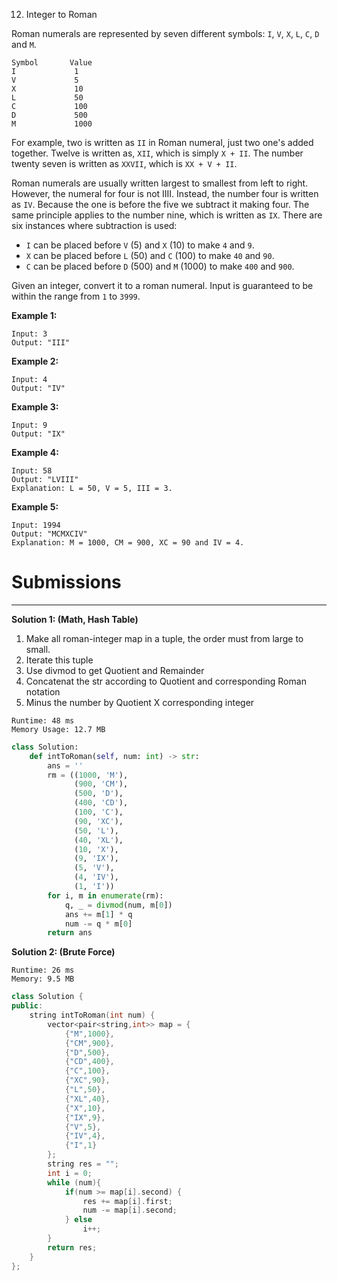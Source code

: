12. Integer to Roman

Roman numerals are represented by seven different symbols: `I`, `V`, `X`, `L`, `C`, `D` and `M`.
```
Symbol       Value
I             1
V             5
X             10
L             50
C             100
D             500
M             1000
```
For example, two is written as `II` in Roman numeral, just two one's added together. Twelve is written as, `XII`, which is simply `X + II`. The number twenty seven is written as `XXVII`, which is `XX + V + II`.

Roman numerals are usually written largest to smallest from left to right. However, the numeral for four is not IIII. Instead, the number four is written as `IV`. Because the one is before the five we subtract it making four. The same principle applies to the number nine, which is written as `IX`. There are six instances where subtraction is used:

* `I` can be placed before `V` (5) and `X` (10) to make `4` and `9`. 
* `X` can be placed before `L` (50) and `C` (100) to make `40` and `90`. 
* `C` can be placed before `D` (500) and `M` (1000) to make `400` and `900`.

Given an integer, convert it to a roman numeral. Input is guaranteed to be within the range from `1` to `3999`.

**Example 1:**
```
Input: 3
Output: "III"
```

**Example 2:**
```
Input: 4
Output: "IV"
```

**Example 3:**
```
Input: 9
Output: "IX"
```

**Example 4:**
```
Input: 58
Output: "LVIII"
Explanation: L = 50, V = 5, III = 3.
```

**Example 5:**
```
Input: 1994
Output: "MCMXCIV"
Explanation: M = 1000, CM = 900, XC = 90 and IV = 4.
```

# Submissions
---
**Solution 1: (Math, Hash Table)**

1. Make all roman-integer map in a tuple, the order must from large to small.
1. Iterate this tuple
1. Use divmod to get Quotient and Remainder
1. Concatenat the str according to Quotient and corresponding Roman notation
1. Minus the number by Quotient X corresponding integer

```
Runtime: 48 ms
Memory Usage: 12.7 MB
```
```python
class Solution:
    def intToRoman(self, num: int) -> str:
        ans = ''
        rm = ((1000, 'M'), 
              (900, 'CM'),
              (500, 'D'), 
              (400, 'CD'), 
              (100, 'C'), 
              (90, 'XC'), 
              (50, 'L'), 
              (40, 'XL'), 
              (10, 'X'), 
              (9, 'IX'), 
              (5, 'V'), 
              (4, 'IV'), 
              (1, 'I'))
        for i, m in enumerate(rm):
            q, _ = divmod(num, m[0])
            ans += m[1] * q
            num -= q * m[0]
        return ans
```

**Solution 2: (Brute Force)**
```
Runtime: 26 ms
Memory: 9.5 MB
```
```c++
class Solution {
public:
    string intToRoman(int num) {
        vector<pair<string,int>> map = {
            {"M",1000},
            {"CM",900},
            {"D",500},
            {"CD",400},
            {"C",100},
            {"XC",90},
            {"L",50},
            {"XL",40},
            {"X",10},
            {"IX",9},
            {"V",5},
            {"IV",4},
            {"I",1}
        };
        string res = "";
        int i = 0;
        while (num){
            if(num >= map[i].second) {
                res += map[i].first;
                num -= map[i].second;
            } else
                i++;
        }
        return res;
    }
};
```
